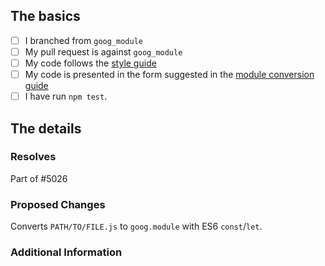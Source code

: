 <!-- Suggested PR title: Migrate PATH/TO/FILE.js to goog.module syntax -->

## The basics

- [ ] I branched from `goog_module`
- [ ] My pull request is against `goog_module`
- [ ] My code follows the [style guide](
      https://developers.google.com/blockly/guides/modify/web/style-guide)
- [ ] My code is presented in the form suggested in the [module
      conversion guide](https://github.com/google/blockly/issues/5026)
- [ ] I have run `npm test`.

## The details
### Resolves

Part of #5026

### Proposed Changes

Converts `PATH/TO/FILE.js` to `goog.module` with ES6 `const`/`let`.

### Additional Information

<!-- Anything else we should know? -->
